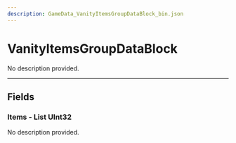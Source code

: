 ```yaml
---
description: GameData_VanityItemsGroupDataBlock_bin.json
---
```


# VanityItemsGroupDataBlock

No description provided.

***

## Fields

### Items - List UInt32

No description provided.
